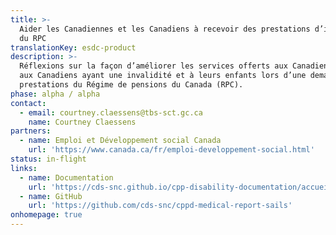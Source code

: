 ```yaml
---
title: >-
  Aider les Canadiennes et les Canadiens à recevoir des prestations d’invalidité
  du RPC
translationKey: esdc-product
description: >-
  Réflexions sur la façon d’améliorer les services offerts aux Canadiennes et
  aux Canadiens ayant une invalidité et à leurs enfants lors d’une demande de
  prestations du Régime de pensions du Canada (RPC).
phase: alpha / alpha
contact:
  - email: courtney.claessens@tbs-sct.gc.ca
    name: Courtney Claessens
partners:
  - name: Emploi et Développement social Canada
    url: 'https://www.canada.ca/fr/emploi-developpement-social.html'
status: in-flight
links: 
  - name: Documentation
    url: 'https://cds-snc.github.io/cpp-disability-documentation/accueil/'
  - name: GitHub
    url: 'https://github.com/cds-snc/cppd-medical-report-sails'
onhomepage: true
---
```


